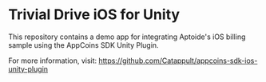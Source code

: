 # Trivial Drive iOS for Unity

This repository contains a demo app for integrating Aptoide's iOS billing sample using the AppCoins SDK Unity Plugin.

For more information, visit: https://github.com/Catappult/appcoins-sdk-ios-unity-plugin
